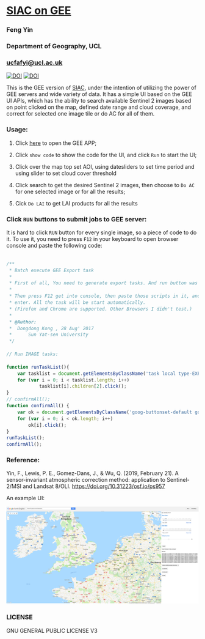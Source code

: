 # [SIAC on GEE](https://code.earthengine.google.com/30176ec6495fd7d1d91f633ff34f1bbb)
### Feng Yin
### Department of Geography, UCL
### ucfafyi@ucl.ac.uk

[![DOI](https://zenodo.org/badge/185251518.svg)](https://zenodo.org/badge/latestdoi/185251518)
[![DOI](https://zenodo.org/badge/117815245.svg)](https://zenodo.org/badge/latestdoi/117815245)


This is the GEE version of [SIAC](https://github.com/MarcYin/SIAC), under the intention of utilizing the power of GEE servers and wide variety of data. It has a simple UI based on the GEE UI APIs, which has the ability to search available Sentinel 2 images based on point clicked on the map, defined date range and cloud coverage, and correct for selected one image tile or do AC for all of them.


### Usage:

1. Click [here](https://code.earthengine.google.com/b4fb38865be2bfb59f04b93eb415a042) to open the GEE APP;

2. Click `show code` to show the code for the UI, and click `Run` to start the UI;

3. Click over the map top set AOI, using datesliders to set time period and using slider to set cloud cover threshold

4. Click search to get the desired Sentinel 2 images, then choose to `Do AC` for one selected image or for all the results;

5. Cick `Do LAI` to get LAI products for all the results


### Click `RUN` buttons to submit jobs to GEE server:

It is hard to click `RUN` button for every single image, so a piece of code to do it. To use it, you need to press `F12` in your keyboard to open browser console and paste the following code:

```javascript

/**
 * Batch execute GEE Export task
 *
 * First of all, You need to generate export tasks. And run button was shown.
 *   
 * Then press F12 get into console, then paste those scripts in it, and press 
 * enter. All the task will be start automatically. 
 * (Firefox and Chrome are supported. Other Browsers I didn't test.)
 * 
 * @Author: 
 *  Dongdong Kong , 28 Aug' 2017 
 *      Sun Yat-sen University
 */
 
// Run IMAGE tasks:

function runTaskList(){
    var tasklist = document.getElementsByClassName('task local type-EXPORT_IMAGE awaiting-user-config');
    for (var i = 0; i < tasklist.length; i++)
            tasklist[i].children[2].click();
}
// confirmAll();
function confirmAll() {
    var ok = document.getElementsByClassName('goog-buttonset-default goog-buttonset-action');
    for (var i = 0; i < ok.length; i++)
        ok[i].click();
}
runTaskList();
confirmAll();
```

### Reference:

Yin, F., Lewis, P. E., Gomez-Dans, J., & Wu, Q. (2019, February 21). A sensor-invariant atmospheric correction method: application to Sentinel-2/MSI and Landsat 8/OLI. https://doi.org/10.31223/osf.io/ps957

An example UI:

![SIAC_GEE_UI](SIAC_GEE_UI.png)  

### LICENSE
GNU GENERAL PUBLIC LICENSE V3
